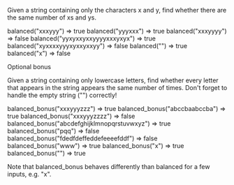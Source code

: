 Given a string containing only the characters x and y, find whether there are the same number of xs and ys.

balanced("xxxyyy") => true
balanced("yyyxxx") => true
balanced("xxxyyyy") => false
balanced("yyxyxxyxxyyyyxxxyxyx") => true
balanced("xyxxxxyyyxyxxyxxyy") => false
balanced("") => true
balanced("x") => false

Optional bonus

Given a string containing only lowercase letters, find whether every letter that appears in the string appears the same number of times. Don't forget to handle the empty string ("") correctly!

balanced_bonus("xxxyyyzzz") => true
balanced_bonus("abccbaabccba") => true
balanced_bonus("xxxyyyzzzz") => false
balanced_bonus("abcdefghijklmnopqrstuvwxyz") => true
balanced_bonus("pqq") => false
balanced_bonus("fdedfdeffeddefeeeefddf") => false
balanced_bonus("www") => true
balanced_bonus("x") => true
balanced_bonus("") => true

Note that balanced_bonus behaves differently than balanced for a few inputs, e.g. "x".
